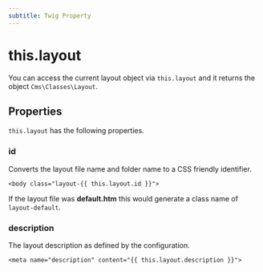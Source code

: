 ```yaml
---
subtitle: Twig Property
---
```

# this.layout

You can access the current layout object via `this.layout` and it returns the object `Cms\Classes\Layout`.

## Properties

`this.layout` has the following properties.

### id

Converts the layout file name and folder name to a CSS friendly identifier.

```twig
<body class="layout-{{ this.layout.id }}">
```

If the layout file was **default.htm** this would generate a class name of `layout-default`.

### description

The layout description as defined by the configuration.

```twig
<meta name="description" content="{{ this.layout.description }}">
```
